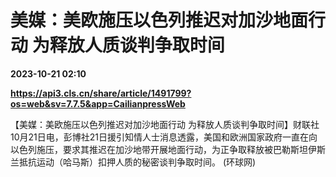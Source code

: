 # 美媒：美欧施压以色列推迟对加沙地面行动 为释放人质谈判争取时间

**2023-10-21 02:10**

**https://api3.cls.cn/share/article/1491799?os=web&sv=7.7.5&app=CailianpressWeb**

【美媒：美欧施压以色列推迟对加沙地面行动 为释放人质谈判争取时间】财联社10月21日电，彭博社21日援引知情人士消息透露，美国和欧洲国家政府一直在向以色列施压，要求其推迟在加沙地带开展地面行动，为正争取释放被巴勒斯坦伊斯兰抵抗运动（哈马斯）扣押人质的秘密谈判争取时间。 (环球网)